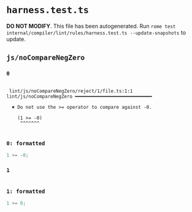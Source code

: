 # `harness.test.ts`

**DO NOT MODIFY**. This file has been autogenerated. Run `rome test internal/compiler/lint/rules/harness.test.ts --update-snapshots` to update.

## `js/noCompareNegZero`

### `0`

```

 lint/js/noCompareNegZero/reject/1/file.ts:1:1 lint/js/noCompareNegZero ━━━━━━━━━━━━━━━━━━━━━━━━━━━━

  ✖ Do not use the >= operator to compare against -0.

    (1 >= -0)
     ^^^^^^^


```

### `0: formatted`

```ts
1 >= -0;

```

### `1`

```

```

### `1: formatted`

```ts
1 >= 0;

```
